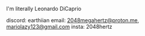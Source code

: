 I'm literally Leonardo DiCaprio

discord: earthiian
email: 2048megahertz@proton.me, mariolazy123@gmail.com
insta: 2048hertz
<!---
EARTHIIAN/EARTHIIAN is a ✨ special ✨ repository because its `README.md` (this file) appears on your GitHub profile.
You can click the Preview link to take a look at your changes.
--->
